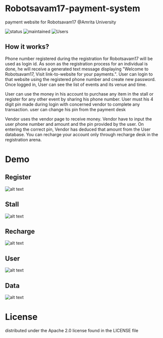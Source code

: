 # Robotsavam17-payment-system
payment website for Robotsavam17 @Amrita University

![status](https://img.shields.io/badge/Status-Stable-blue.svg)
![maintained](https://img.shields.io/maintenance/yes/2017.svg)
![Users](https://img.shields.io/badge/Users-%3E2000-brightgreen.svg)

## How it works?

Phone number registered during the registration for Robotsavam17 will be used as login id.
As soon as the registration process for an individual is done, he will receive a generated text message
displaying "Welcome to Robotsavam17, Visit link-to-website for your payments.".
User can login to that website using the registered phone number and create new password.
Once logged in, User can see the list of events and its venue and time. 

User can use the money in his account to purchase any item in the stall or register for any other
event by sharing his phone number. 
User must his 4 digit pin made during login with concerned vendor to complete any transaction. user can change 
his pin from the payment desk

Vendor uses the vendor page to receive money. Vendor have to input the user phone number and 
amount and the pin provided by the user. On entering the correct pin, Vendor has deduced that amount from the 
User database. 
You can recharge your account only through recharge desk in the registration arena.

# Demo

## Register
![alt text](http://imgur.com/7cnmabB.gif)

## Stall
![alt text](http://imgur.com/PNLXEv7.gif)

## Recharge
![alt text](http://imgur.com/0elS3QD.gif)


## User
![alt text](https://imgur.com/Xf1e0P7.gif)

## Data
![alt text](http://i.imgur.com/z8q8keX.jpg)


# License

distributed under the Apache 2.0 license found in the LICENSE file